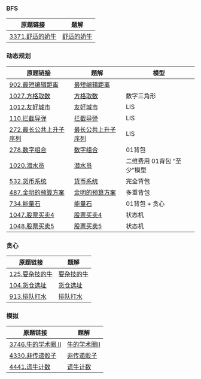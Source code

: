 ### BFS

| 原题链接                                                     | 题解                                                         |
| ------------------------------------------------------------ | ------------------------------------------------------------ |
| [3371.舒适的奶牛](https://www.acwing.com/problem/content/3374/) | [舒适的奶牛](https://github.com/liver0377/algorithm/blob/main/acwing/3371.%E8%88%92%E9%80%82%E7%9A%84%E5%A5%B6%E7%89%9B.md) |



### 动态规划

| 原题链接                                                     | 题解                                                         | 模型                       |
| ------------------------------------------------------------ | ------------------------------------------------------------ | -------------------------- |
| [902.最短编辑距离](https://www.acwing.com/problem/content/904/) | [最短编辑距离](https://github.com/liver0377/algorithm/blob/main/acwing/902.%E6%9C%80%E7%9F%AD%E7%BC%96%E8%BE%91%E8%B7%9D%E7%A6%BB.md) |                            |
| [1027.方格取数](https://www.acwing.com/problem/content/1029/) | [方格取数](https://github.com/liver0377/algorithm/blob/main/acwing/1027.%E6%96%B9%E6%A0%BC%E5%8F%96%E6%95%B0.md) | 数字三角形                 |
| [1012.友好城市](https://www.acwing.com/problem/content/1014/) | [友好城市](https://github.com/liver0377/algorithm/blob/main/acwing/1012.%E5%8F%8B%E5%A5%BD%E5%9F%8E%E5%B8%82.md) | LIS                        |
| [110.拦截导弹](https://www.acwing.com/problem/content/1012/) | [拦截导弹](https://github.com/liver0377/algorithm/blob/main/acwing/110.%E6%8B%A6%E6%88%AA%E5%AF%BC%E5%BC%B9.md) | LIS                        |
| [272.最长公共上升子序列](https://www.acwing.com/problem/content/274/) | [最长公共上升子序列](https://github.com/liver0377/algorithm/blob/main/acwing/272.%E6%9C%80%E9%95%BF%E5%85%AC%E5%85%B1%E4%B8%8A%E5%8D%87%E5%AD%90%E5%BA%8F%E5%88%97.md) | LIS                        |
| [278.数字组合](https://www.acwing.com/problem/content/280/)  | [数字组合](https://github.com/liver0377/algorithm/blob/main/acwing/278.%E6%95%B0%E5%AD%97%E7%BB%84%E5%90%88.md) | 01背包                     |
| [1020.潜水员](https://www.acwing.com/problem/content/1022/)  | [潜水员](https://github.com/liver0377/algorithm/blob/main/acwing/1020.%E6%BD%9C%E6%B0%B4%E5%91%98.md) | 二维费用 01背包 “至少”模型 |
| [532.货币系统](https://www.acwing.com/problem/content/534/)  | [货币系统](https://github.com/liver0377/algorithm/blob/main/acwing/532.%E8%B4%A7%E5%B8%81%E7%B3%BB%E7%BB%9F.md) | 完全背包                   |
| [487.金明的预算方案](https://www.acwing.com/problem/content/489/) | [金明的预算方案](https://github.com/liver0377/algorithm/blob/main/acwing/487.%E9%87%91%E6%98%8E%E7%9A%84%E9%A2%84%E7%AE%97%E6%96%B9%E6%A1%88.md) | 多重背包                   |
| [734.能量石](https://www.acwing.com/problem/content/736/)    | [能量石](https://github.com/liver0377/algorithm/blob/main/acwing/734.%E8%83%BD%E9%87%8F%E7%9F%B3.md) | 01背包 + 贪心              |
| [1047.股票买卖4](https://www.acwing.com/problem/content/description/1059/) | [股票买卖4](https://github.com/liver0377/algorithm/blob/main/acwing/1057.%E8%82%A1%E7%A5%A8%E4%B9%B0%E5%8D%96.md) | 状态机                     |
| [1048.股票买卖5](https://www.acwing.com/problem/content/1060/) | [股票买卖5](https://github.com/liver0377/algorithm/blob/main/acwing/1058.%E8%82%A1%E7%A5%A8%E4%B9%B0%E5%8D%965.md) | 状态机                     |



### 贪心

| 原题链接                                                     | 题解                                                         |
| ------------------------------------------------------------ | ------------------------------------------------------------ |
| [125.耍杂技的牛](https://www.acwing.com/problem/content/127/) | [耍杂技的牛](https://github.com/liver0377/algorithm/blob/main/acwing/125.%E8%80%8D%E6%9D%82%E6%8A%80%E7%9A%84%E7%89%9B.md) |
| [104.货仓选址](https://www.acwing.com/problem/content/106/)  | [货仓选址](https://github.com/liver0377/algorithm/blob/main/acwing/104.%E8%B4%A7%E4%BB%93%E9%80%89%E5%9D%80.md) |
| [913.排队打水](https://www.acwing.com/problem/content/915/)  | [排队打水](https://github.com/liver0377/algorithm/blob/main/acwing/913.%E6%8E%92%E9%98%9F%E6%89%93%E6%B0%B4%5B%E8%B4%AA%E5%BF%83%5D.md) |





### 模拟

| 原题链接                                                     | 题解                                                         |
| ------------------------------------------------------------ | ------------------------------------------------------------ |
| [3746.牛的学术圈 II](https://www.acwing.com/problem/content/3749/) | [牛的学术圈II](https://github.com/liver0377/algorithm/blob/main/acwing/3746.%E7%89%9B%E7%9A%84%E5%AD%A6%E6%9C%AF%E5%9C%88II.md) |
| [4330.非传递骰子](https://www.acwing.com/activity/content/problem/content/6923/) | [非传递骰子](https://github.com/liver0377/algorithm/blob/main/acwing/4330.%E9%9D%9E%E4%BC%A0%E9%80%92%E9%AA%B0%E5%AD%90.md) |
| [4441.谎牛计数](https://www.acwing.com/problem/content/4444/) | [谎牛计数](https://github.com/liver0377/algorithm/blob/main/acwing/4441.%E8%B0%8E%E7%89%9B%E8%AE%A1%E6%95%B0%E9%97%AE%E9%A2%98.md) |

